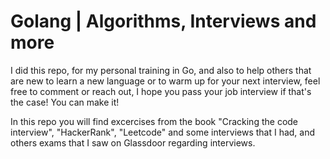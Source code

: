 # Golang | Algorithms, Interviews and more

I did this repo, for my personal training in Go, and also to help others that are new to learn a new language or to warm up for your next interview, feel free to comment or reach out, I hope you pass your job interview if that's the case! You can make it!


In this repo you will find excercises from the book "Cracking the code interview", "HackerRank", "Leetcode" and some interviews that I had, and others exams that I saw on Glassdoor regarding interviews.